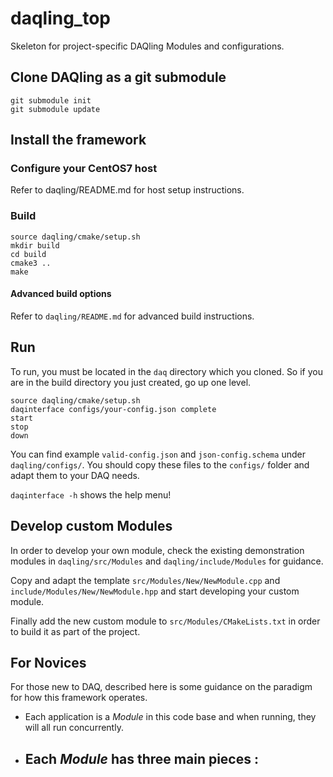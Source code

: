 # daqling_top

Skeleton for project-specific DAQling Modules and configurations.

## Clone DAQling as a git submodule

    git submodule init
    git submodule update

## Install the framework

### Configure your CentOS7 host

Refer to daqling/README.md for host setup instructions.

### Build

    source daqling/cmake/setup.sh
    mkdir build
    cd build
    cmake3 ..
    make

#### Advanced build options

Refer to `daqling/README.md` for advanced build instructions.

## Run
To run, you must be located in the `daq` directory which you cloned.  So if you are in the
build directory you just created, go up one level.

    source daqling/cmake/setup.sh
    daqinterface configs/your-config.json complete
    start
    stop
    down

You can find example `valid-config.json` and `json-config.schema` under `daqling/configs/`. You should copy these files to the `configs/` folder and adapt them to your DAQ needs.

`daqinterface -h` shows the help menu! 

## Develop custom Modules

In order to develop your own module, check the existing demonstration modules in `daqling/src/Modules` and `daqling/include/Modules` for guidance.

Copy and adapt the template `src/Modules/New/NewModule.cpp` and `include/Modules/New/NewModule.hpp` and start developing your custom module. 

Finally add the new custom module to `src/Modules/CMakeLists.txt` in order to build it as part of the project.

## For Novices

For those new to DAQ, described here is some guidance on the paradigm for how this framework operates.  
- Each application is a *Module* in this code base and when running, they will all run concurrently.
- Each *Module* has three main pieces :
   - 
